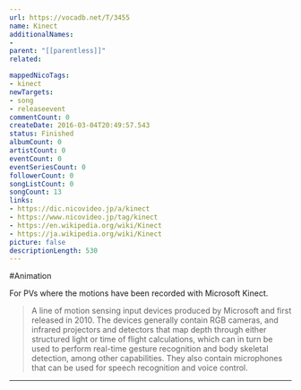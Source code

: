 ```yaml
---
url: https://vocadb.net/T/3455
name: Kinect
additionalNames: 
- 
parent: "[[parentless]]"
related:

mappedNicoTags:
- kinect
newTargets:
- song
- releaseevent
commentCount: 0
createDate: 2016-03-04T20:49:57.543
status: Finished
albumCount: 0
artistCount: 0
eventCount: 0
eventSeriesCount: 0
followerCount: 0
songListCount: 0
songCount: 13
links: 
- https://dic.nicovideo.jp/a/kinect
- https://www.nicovideo.jp/tag/kinect
- https://en.wikipedia.org/wiki/Kinect
- https://ja.wikipedia.org/wiki/Kinect
picture: false
descriptionLength: 530
---
```


#Animation

For PVs where the motions have been recorded with Microsoft Kinect.

> A line of motion sensing input devices produced by Microsoft and first released in 2010. The devices generally contain RGB cameras, and infrared projectors and detectors that map depth through either structured light or time of flight calculations, which can in turn be used to perform real-time gesture recognition and body skeletal detection, among other capabilities. They also contain microphones that can be used for speech recognition and voice control.

---

